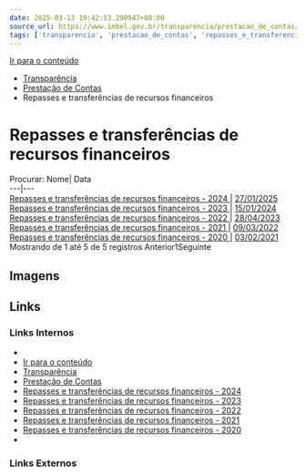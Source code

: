 ```yaml
---
date: 2025-03-13 19:42:53.290947+00:00
source_url: https://www.imbel.gov.br/transparencia/prestacao_de_contas/repasses_e_transferencias_de_recursos_financeiros
tags: ['transparencia', 'prestacao_de_contas', 'repasses_e_transferencias_de_recursos_financeiros']
---
```


[](https://www.imbel.gov.br/transparencia/prestacao_de_contas/repasses_e_transferencias_de_recursos_financeiros)
[Ir para o conteúdo](https://www.imbel.gov.br/transparencia/prestacao_de_contas/repasses_e_transferencias_de_recursos_financeiros#conteudo)
  * [ Transparência](https://www.imbel.gov.br/transparencia)
  * [ Prestação de Contas](https://www.imbel.gov.br/transparencia/prestacao_de_contas)
  * Repasses e transferências de recursos financeiros


# Repasses e transferências de recursos financeiros
Procurar:
Nome| Data  
---|---  
[ Repasses e transferências de recursos financeiros - 2024 ](https://www.imbel.gov.br/storage/transparencia/1737997189.pdf) | [27/01/2025](https://www.imbel.gov.br/storage/transparencia/1737997189.pdf)  
[ Repasses e transferências de recursos financeiros - 2023 ](https://www.imbel.gov.br/storage/transparencia/1705404182.pdf) | [15/01/2024](https://www.imbel.gov.br/storage/transparencia/1705404182.pdf)  
[ Repasses e transferências de recursos financeiros - 2022 ](https://www.imbel.gov.br/storage/transparencia/1686744227.pdf) | [28/04/2023](https://www.imbel.gov.br/storage/transparencia/1686744227.pdf)  
[ Repasses e transferências de recursos financeiros - 2021 ](https://www.imbel.gov.br/storage/transparencia/1686744362.pdf) | [09/03/2022](https://www.imbel.gov.br/storage/transparencia/1686744362.pdf)  
[ Repasses e transferências de recursos financeiros - 2020 ](https://www.imbel.gov.br/storage/transparencia/1686744418.pdf) | [03/02/2021](https://www.imbel.gov.br/storage/transparencia/1686744418.pdf)  
Mostrando de 1 até 5 de 5 registros
Anterior1Seguinte
[ ](https://www.imbel.gov.br/transparencia/prestacao_de_contas/repasses_e_transferencias_de_recursos_financeiros#home)


## Imagens



## Links

### Links Internos

- [](https://www.imbel.gov.br/transparencia/prestacao_de_contas/repasses_e_transferencias_de_recursos_financeiros)
- [Ir para o conteúdo](https://www.imbel.gov.br/transparencia/prestacao_de_contas/repasses_e_transferencias_de_recursos_financeiros#conteudo)
- [Transparência](https://www.imbel.gov.br/transparencia)
- [Prestação de Contas](https://www.imbel.gov.br/transparencia/prestacao_de_contas)
- [Repasses e transferências de recursos financeiros - 2024](https://www.imbel.gov.br/storage/transparencia/1737997189.pdf)
- [Repasses e transferências de recursos financeiros - 2023](https://www.imbel.gov.br/storage/transparencia/1705404182.pdf)
- [Repasses e transferências de recursos financeiros - 2022](https://www.imbel.gov.br/storage/transparencia/1686744227.pdf)
- [Repasses e transferências de recursos financeiros - 2021](https://www.imbel.gov.br/storage/transparencia/1686744362.pdf)
- [Repasses e transferências de recursos financeiros - 2020](https://www.imbel.gov.br/storage/transparencia/1686744418.pdf)
- [](https://www.imbel.gov.br/transparencia/prestacao_de_contas/repasses_e_transferencias_de_recursos_financeiros#home)

### Links Externos


